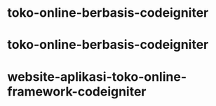 # toko-online-berbasis-codeigniter
# toko-online-berbasis-codeigniter
# website-aplikasi-toko-online-framework-codeigniter
